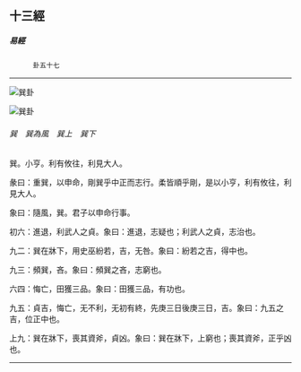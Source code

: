 

## 十三經

##### 易經
　　　`卦五十七`

* * *

![巽卦](../../imgs/a006.gif)

![巽卦](../../imgs/a006.gif)

###### 巽　巽為風　巽上　巽下

巽。小亨。利有攸往，利見大人。

彖曰：重巽，以申命，剛巽乎中正而志行。柔皆順乎剛，是以小亨，利有攸往，利見大人。

象曰：隨風，巽。君子以申命行事。

初六：進退，利武人之貞。象曰：進退，志疑也；利武人之貞，志治也。

九二：巽在牀下，用史巫紛若，吉，无咎。象曰：紛若之吉，得中也。

九三：頻巽，吝。象曰：頻巽之吝，志窮也。

六四：悔亡，田獲三品。象曰：田獲三品，有功也。

九五：貞吉，悔亡，无不利，无初有終，先庚三日後庚三日，吉。象曰：九五之吉，位正中也。

上九：巽在牀下，喪其資斧，貞凶。象曰：巽在牀下，上窮也；喪其資斧，正乎凶也。

* * *

